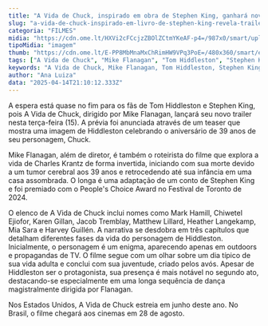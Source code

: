 ```yaml
---
title: "A Vida de Chuck, inspirado em obra de Stephen King, ganhará novo trailer"
slug: "a-vida-de-chuck-inspirado-em-livro-de-stephen-king-revela-trailer-em-teaser"
categoria: "FILMES"
midia: "https://cdn.ome.lt/HXVi2cFCcjzZBOlZCtmYKeAF-p4=/987x0/smart/uploads/conteudo/fotos/02_JEI4Pxq.jpg"
tipoMidia: "imagem"
thumb: "https://cdn.ome.lt/E-PP8MbMnaMxChRimHW9VPq3PoE=/480x360/smart/extras/conteudos/Captura_de_tela_2025-04-14_174136.png"
tags: ["A Vida de Chuck", "Mike Flanagan", "Tom Hiddleston", "Stephen King", "trailer", "cinema"]
keywords: "A Vida de Chuck, Mike Flanagan, Tom Hiddleston, Stephen King, trailer, cinema"
author: "Ana Luiza"
data: "2025-04-14T21:10:12.333Z"
---
```


A espera está quase no fim para os fãs de Tom Hiddleston e Stephen King, pois A Vida de Chuck, dirigido por Mike Flanagan, lançará seu novo trailer nesta terça-feira (15). A prévia foi anunciada através de um teaser que mostra uma imagem de Hiddleston celebrando o aniversário de 39 anos de seu personagem, Chuck.

<blockquote class="twitter-tweet"><a href="https://twitter.com/user/status/1911811781539868765"></a></blockquote>

Mike Flanagan, além de diretor, é também o roteirista do filme que explora a vida de Charles Krantz de forma invertida, iniciando com sua morte devido a um tumor cerebral aos 39 anos e retrocedendo até sua infância em uma casa assombrada. O longa é uma adaptação de um conto de Stephen King e foi premiado com o People's Choice Award no Festival de Toronto de 2024.

O elenco de A Vida de Chuck inclui nomes como Mark Hamill, Chiwetel Ejiofor, Karen Gillan, Jacob Tremblay, Matthew Lillard, Heather Langekamp, Mia Sara e Harvey Guillén. A narrativa se desdobra em três capítulos que detalham diferentes fases da vida do personagem de Hiddleston. Inicialmente, o personagem é um enigma, aparecendo apenas em outdoors e propagandas de TV. O filme segue com um olhar sobre um dia típico de sua vida adulta e conclui com sua juventude, criado pelos avós. Apesar de Hiddleston ser o protagonista, sua presença é mais notável no segundo ato, destacando-se especialmente em uma longa sequência de dança magistralmente dirigida por Flanagan.

Nos Estados Unidos, A Vida de Chuck estreia em junho deste ano. No Brasil, o filme chegará aos cinemas em 28 de agosto.